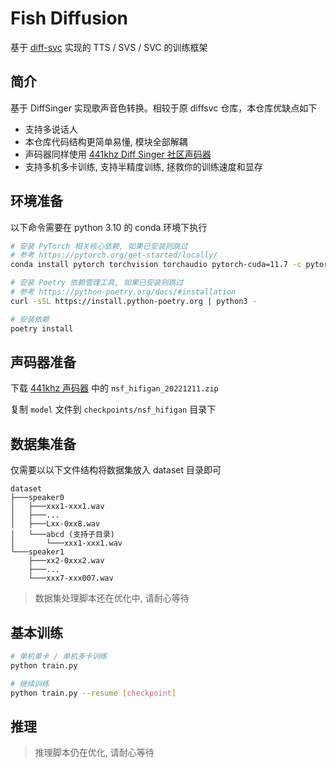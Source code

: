 # Fish Diffusion
基于 [diff-svc](https://github.com/innnky/diff-svc/) 实现的 TTS / SVS / SVC 的训练框架

## 简介
基于 DiffSinger 实现歌声音色转换。相较于原 diffsvc 仓库，本仓库优缺点如下
+ 支持多说话人
+ 本仓库代码结构更简单易懂, 模块全部解耦
+ 声码器同样使用 [441khz Diff Singer 社区声码器](https://openvpi.github.io/vocoders/)
+ 支持多机多卡训练, 支持半精度训练, 拯救你的训练速度和显存

## 环境准备
以下命令需要在 python 3.10 的 conda 环境下执行

```bash
# 安装 PyTorch 相关核心依赖, 如果已安装则跳过
# 参考 https://pytorch.org/get-started/locally/
conda install pytorch torchvision torchaudio pytorch-cuda=11.7 -c pytorch -c nvidia

# 安装 Poetry 依赖管理工具, 如果已安装则跳过
# 参考 https://python-poetry.org/docs/#installation
curl -sSL https://install.python-poetry.org | python3 -

# 安装依赖
poetry install
```

## 声码器准备
下载 [441khz 声码器](https://github.com/openvpi/vocoders/releases/tag/nsf-hifigan-v1) 中的 `nsf_hifigan_20221211.zip`

复制 `model` 文件到 `checkpoints/nsf_hifigan` 目录下

## 数据集准备
仅需要以以下文件结构将数据集放入 dataset 目录即可

```shell
dataset
├───speaker0
│   ├───xxx1-xxx1.wav
│   ├───...
│   ├───Lxx-0xx8.wav
│   └───abcd (支持子目录)
│       └───xxx1-xxx1.wav
└───speaker1
    ├───xx2-0xxx2.wav
    ├───...
    └───xxx7-xxx007.wav
```

> 数据集处理脚本还在优化中, 请耐心等待

## 基本训练
```bash
# 单机单卡 / 单机多卡训练
python train.py

# 继续训练
python train.py --resume [checkpoint]
```

## 推理

> 推理脚本仍在优化, 请耐心等待
